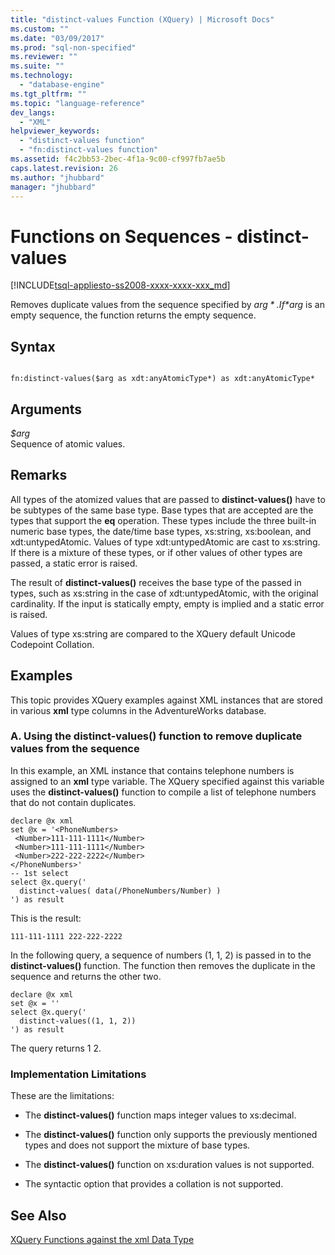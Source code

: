 ```yaml
---
title: "distinct-values Function (XQuery) | Microsoft Docs"
ms.custom: ""
ms.date: "03/09/2017"
ms.prod: "sql-non-specified"
ms.reviewer: ""
ms.suite: ""
ms.technology: 
  - "database-engine"
ms.tgt_pltfrm: ""
ms.topic: "language-reference"
dev_langs: 
  - "XML"
helpviewer_keywords: 
  - "distinct-values function"
  - "fn:distinct-values function"
ms.assetid: f4c2bb53-2bec-4f1a-9c00-cf997fb7ae5b
caps.latest.revision: 26
ms.author: "jhubbard"
manager: "jhubbard"
---
```

# Functions on Sequences - distinct-values
[!INCLUDE[tsql-appliesto-ss2008-xxxx-xxxx-xxx_md](../database-engine/configure/windows/includes/tsql-appliesto-ss2008-xxxx-xxxx-xxx-md.md)]

  Removes duplicate values from the sequence specified by *$arg*. If *$arg* is an empty sequence, the function returns the empty sequence.  
  
## Syntax  
  
```  
  
fn:distinct-values($arg as xdt:anyAtomicType*) as xdt:anyAtomicType*  
```  
  
## Arguments  
 *$arg*  
 Sequence of atomic values.  
  
## Remarks  
 All types of the atomized values that are passed to **distinct-values()** have to be subtypes of the same base type. Base types that are accepted are the types that support the **eq** operation. These types include the three built-in numeric base types, the date/time base types, xs:string, xs:boolean, and xdt:untypedAtomic. Values of type xdt:untypedAtomic are cast to xs:string. If there is  a mixture of these types, or if other values of other types are passed, a static error is raised.  
  
 The result of **distinct-values()** receives the base type of the passed in types, such as xs:string in the case of xdt:untypedAtomic, with the original cardinality. If the input is statically empty, empty is implied and a static error is raised.  
  
 Values of type xs:string are compared to the XQuery default Unicode Codepoint Collation.  
  
## Examples  
 This topic provides XQuery examples against XML instances that are stored in various **xml** type columns in the AdventureWorks database.  
  
### A. Using the distinct-values() function to remove duplicate values from the sequence  
 In this example, an XML instance that contains telephone numbers is assigned to an **xml** type variable. The XQuery specified against this variable uses the **distinct-values()** function to compile a list of telephone numbers that do not contain duplicates.  
  
```  
declare @x xml  
set @x = '<PhoneNumbers>  
 <Number>111-111-1111</Number>  
 <Number>111-111-1111</Number>  
 <Number>222-222-2222</Number>  
</PhoneNumbers>'  
-- 1st select  
select @x.query('  
  distinct-values( data(/PhoneNumbers/Number) )  
') as result  
```  
  
 This is the result:  
  
```  
111-111-1111 222-222-2222    
```  
  
 In the following query, a sequence of numbers (1, 1, 2) is passed in to the **distinct-values()** function. The function then removes the duplicate in the sequence and returns the other two.  
  
```  
declare @x xml  
set @x = ''  
select @x.query('  
  distinct-values((1, 1, 2))  
') as result  
```  
  
 The query returns 1 2.  
  
### Implementation Limitations  
 These are the limitations:  
  
-   The **distinct-values()** function maps integer values to xs:decimal.  
  
-   The **distinct-values()** function only supports the previously mentioned types and does not support the mixture of base types.  
  
-   The **distinct-values()** function on xs:duration values is not supported.  
  
-   The syntactic option that provides a collation is not supported.  
  
## See Also  
 [XQuery Functions against the xml Data Type](../xquery/xquery-functions-against-the-xml-data-type.md)  
  
  